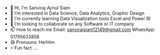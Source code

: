 - 👋 Hi, I’m Sanviraj Aynul Siam
- 👀 I’m interested in Data Science, Data Analytics, Graphic Design
- 🌱 I’m currently learning Data Visualization tools Excel and Power BI
- 💞️ I’m looking to collaborate on any Software or IT company
- 📫 How to reach me Email: sanvirajsiam12149@gmail.com      WhatsApp: 01795633858
- 😄 Pronouns: He/Him
- ⚡ Fun fact: ...

<!---
Sanvirajsiam-ai/Sanvirajsiam-ai is a ✨ special ✨ repository because its `README.md` (this file) appears on your GitHub profile.
You can click the Preview link to take a look at your changes.
--->
